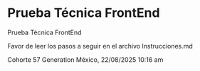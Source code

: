 # Prueba Técnica FrontEnd

Prueba Técnica FrontEnd

Favor de leer los pasos a seguir en el archivo Instrucciones.md

Cohorte 57 Generation México, 22/08/2025 10:16 am

